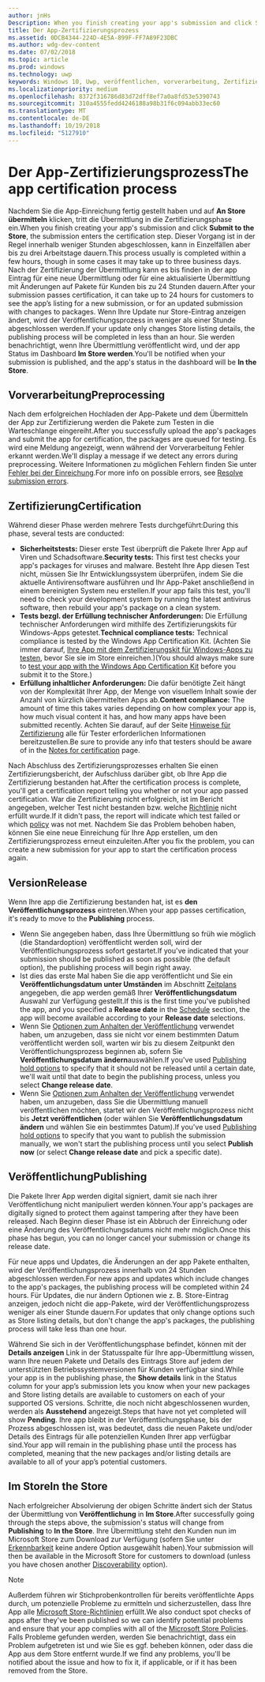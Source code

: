```yaml
---
author: jnHs
Description: When you finish creating your app's submission and click Submit to the Store, the submission enters the certification step.
title: Der App-Zertifizierungsprozess
ms.assetid: 0DCB4344-224D-4E5A-899F-FF7A89F23DBC
ms.author: wdg-dev-content
ms.date: 07/02/2018
ms.topic: article
ms.prod: windows
ms.technology: uwp
keywords: Windows 10, Uwp, veröffentlichen, vorverarbeitung, Zertifizierung, freigeben, Ausstehend, übermitteln, veröffentlichen, Status, Zeit
ms.localizationpriority: medium
ms.openlocfilehash: 8372f316786d83d72dff8ef7a0a8fd53e5390743
ms.sourcegitcommit: 310a4555fedd4246188a98b31f6c094abb33ec60
ms.translationtype: MT
ms.contentlocale: de-DE
ms.lasthandoff: 10/19/2018
ms.locfileid: "5127910"
---
```

# <a name="the-app-certification-process"></a><span data-ttu-id="9c153-103">Der App-Zertifizierungsprozess</span><span class="sxs-lookup"><span data-stu-id="9c153-103">The app certification process</span></span>

<span data-ttu-id="9c153-104">Nachdem Sie die App-Einreichung fertig gestellt haben und auf **An Store übermitteln** klicken, tritt die Übermittlung in die Zertifizierungsphase ein.</span><span class="sxs-lookup"><span data-stu-id="9c153-104">When you finish creating your app's submission and click **Submit to the Store**, the submission enters the certification step.</span></span> <span data-ttu-id="9c153-105">Dieser Vorgang ist in der Regel innerhalb weniger Stunden abgeschlossen, kann in Einzelfällen aber bis zu drei Arbeitstage dauern.</span><span class="sxs-lookup"><span data-stu-id="9c153-105">This process usually is completed within a few hours, though in some cases it may take up to three business days.</span></span> <span data-ttu-id="9c153-106">Nach der Zertifizierung der Übermittlung kann es bis finden in der app Eintrag für eine neue Übermittlung oder für eine aktualisierte Übermittlung mit Änderungen auf Pakete für Kunden bis zu 24 Stunden dauern.</span><span class="sxs-lookup"><span data-stu-id="9c153-106">After your submission passes certification, it can take up to 24 hours for customers to see the app’s listing for a new submission, or for an updated submission with changes to packages.</span></span> <span data-ttu-id="9c153-107">Wenn Ihre Update nur Store-Eintrag anzeigen ändert, wird der Veröffentlichungsprozess in weniger als einer Stunde abgeschlossen werden.</span><span class="sxs-lookup"><span data-stu-id="9c153-107">If your update only changes Store listing details, the publishing process will be completed in less than an hour.</span></span>  <span data-ttu-id="9c153-108">Sie werden benachrichtigt, wenn Ihre Übermittlung veröffentlicht wird, und der app Status im Dashboard **Im Store werden**.</span><span class="sxs-lookup"><span data-stu-id="9c153-108">You'll be notified when your submission is published, and the app's status in the dashboard will be **In the Store**.</span></span>

## <a name="preprocessing"></a><span data-ttu-id="9c153-109">Vorverarbeitung</span><span class="sxs-lookup"><span data-stu-id="9c153-109">Preprocessing</span></span>

<span data-ttu-id="9c153-110">Nach dem erfolgreichen Hochladen der App-Pakete und dem Übermitteln der App zur Zertifizierung werden die Pakete zum Testen in die Warteschlange eingereiht.</span><span class="sxs-lookup"><span data-stu-id="9c153-110">After you successfully upload the app's packages and submit the app for certification, the packages are queued for testing.</span></span> <span data-ttu-id="9c153-111">Es wird eine Meldung angezeigt, wenn während der Vorverarbeitung Fehler erkannt werden.</span><span class="sxs-lookup"><span data-stu-id="9c153-111">We'll display a message if we detect any errors during preprocessing.</span></span> <span data-ttu-id="9c153-112">Weitere Informationen zu möglichen Fehlern finden Sie unter [Fehler bei der Einreichung](resolve-submission-errors.md).</span><span class="sxs-lookup"><span data-stu-id="9c153-112">For more info on possible errors, see [Resolve submission errors](resolve-submission-errors.md).</span></span>

## <a name="certification"></a><span data-ttu-id="9c153-113">Zertifizierung</span><span class="sxs-lookup"><span data-stu-id="9c153-113">Certification</span></span>

<span data-ttu-id="9c153-114">Während dieser Phase werden mehrere Tests durchgeführt:</span><span class="sxs-lookup"><span data-stu-id="9c153-114">During this phase, several tests are conducted:</span></span>

-   <span data-ttu-id="9c153-115">**Sicherheitstests:** Dieser erste Test überprüft die Pakete Ihrer App auf Viren und Schadsoftware.</span><span class="sxs-lookup"><span data-stu-id="9c153-115">**Security tests:** This first test checks your app's packages for viruses and malware.</span></span> <span data-ttu-id="9c153-116">Besteht Ihre App diesen Test nicht, müssen Sie Ihr Entwicklungssystem überprüfen, indem Sie die aktuelle Antivirensoftware ausführen und Ihr App-Paket anschließend in einem bereinigten System neu erstellen.</span><span class="sxs-lookup"><span data-stu-id="9c153-116">If your app fails this test, you'll need to check your development system by running the latest antivirus software, then rebuild your app's package on a clean system.</span></span>
-   <span data-ttu-id="9c153-117">**Tests bezgl. der Erfüllung technischer Anforderungen:** Die Erfüllung technischer Anforderungen wird mithilfe des Zertifizierungskits für Windows-Apps getestet.</span><span class="sxs-lookup"><span data-stu-id="9c153-117">**Technical compliance tests:** Technical compliance is tested by the Windows App Certification Kit.</span></span> <span data-ttu-id="9c153-118">(Achten Sie immer darauf, [Ihre App mit dem Zertifizierungskit für Windows-Apps zu testen](../debug-test-perf/windows-app-certification-kit.md), bevor Sie sie im Store einreichen.)</span><span class="sxs-lookup"><span data-stu-id="9c153-118">(You should always make sure to [test your app with the Windows App Certification Kit](../debug-test-perf/windows-app-certification-kit.md) before you submit it to the Store.)</span></span>
-   <span data-ttu-id="9c153-119">**Erfüllung inhaltlicher Anforderungen:** Die dafür benötigte Zeit hängt von der Komplexität Ihrer App, der Menge von visuellem Inhalt sowie der Anzahl von kürzlich übermittelten Apps ab.</span><span class="sxs-lookup"><span data-stu-id="9c153-119">**Content compliance:** The amount of time this takes varies depending on how complex your app is, how much visual content it has, and how many apps have been submitted recently.</span></span> <span data-ttu-id="9c153-120">Achten Sie darauf, auf der Seite [Hinweise für Zertifizierung](notes-for-certification.md) alle für Tester erforderlichen Informationen bereitzustellen.</span><span class="sxs-lookup"><span data-stu-id="9c153-120">Be sure to provide any info that testers should be aware of in the [Notes for certification](notes-for-certification.md) page.</span></span>

<span data-ttu-id="9c153-121">Nach Abschluss des Zertifizierungsprozesses erhalten Sie einen Zertifizierungsbericht, der Aufschluss darüber gibt, ob Ihre App die Zertifizierung bestanden hat.</span><span class="sxs-lookup"><span data-stu-id="9c153-121">After the certification process is complete, you'll get a certification report telling you whether or not your app passed certification.</span></span> <span data-ttu-id="9c153-122">War die Zertifizierung nicht erfolgreich, ist im Bericht angegeben, welcher Test nicht bestanden bzw. welche [Richtlinie](https://docs.microsoft.com/legal/windows/agreements/store-policies) nicht erfüllt wurde.</span><span class="sxs-lookup"><span data-stu-id="9c153-122">If it didn't pass, the report will indicate which test failed or which [policy](https://docs.microsoft.com/legal/windows/agreements/store-policies) was not met.</span></span> <span data-ttu-id="9c153-123">Nachdem Sie das Problem behoben haben, können Sie eine neue Einreichung für Ihre App erstellen, um den Zertifizierungsprozess erneut einzuleiten.</span><span class="sxs-lookup"><span data-stu-id="9c153-123">After you fix the problem, you can create a new submission for your app to start the certification process again.</span></span>

## <a name="release"></a><span data-ttu-id="9c153-124">Version</span><span class="sxs-lookup"><span data-stu-id="9c153-124">Release</span></span>

<span data-ttu-id="9c153-125">Wenn Ihre app die Zertifizierung bestanden hat, ist es **den Veröffentlichungsprozess** eintreten.</span><span class="sxs-lookup"><span data-stu-id="9c153-125">When your app passes certification, it's ready to move to the **Publishing** process.</span></span>

- <span data-ttu-id="9c153-126">Wenn Sie angegeben haben, dass Ihre Übermittlung so früh wie möglich (die Standardoption) veröffentlicht werden soll, wird der Veröffentlichungsprozess sofort gestartet.</span><span class="sxs-lookup"><span data-stu-id="9c153-126">If you've indicated that your submission should be published as soon as possible (the default option), the publishing process will begin right away.</span></span>
- <span data-ttu-id="9c153-127">Ist dies das erste Mal haben Sie die app veröffentlicht und Sie ein **Veröffentlichungsdatum unter Umständen** im Abschnitt [Zeitplans](configure-precise-release-scheduling.md#release) angegeben, die app werden gemäß Ihrer **Veröffentlichungsdatum** Auswahl zur Verfügung gestellt.</span><span class="sxs-lookup"><span data-stu-id="9c153-127">If this is the first time you've published the app, and you specified a **Release date** in the [Schedule](configure-precise-release-scheduling.md#release) section, the app will become available according to your **Release date** selections.</span></span>
- <span data-ttu-id="9c153-128">Wenn Sie [Optionen zum Anhalten der Veröffentlichung](manage-submission-options.md#publishing-hold-options) verwendet haben, um anzugeben, dass sie nicht vor einem bestimmten Datum veröffentlicht werden soll, warten wir bis zu diesem Zeitpunkt den Veröffentlichungsprozess beginnen ab, sofern Sie **Veröffentlichungsdatum ändern**auswählen.</span><span class="sxs-lookup"><span data-stu-id="9c153-128">If you've used [Publishing hold options](manage-submission-options.md#publishing-hold-options) to specify that it should not be released until a certain date, we'll wait until that date to begin the publishing process, unless you select **Change release date**.</span></span>
- <span data-ttu-id="9c153-129">Wenn Sie [Optionen zum Anhalten der Veröffentlichung](manage-submission-options.md#publishing-hold-options) verwendet haben, um anzugeben, dass Sie die Übermittlung manuell veröffentlichen möchten, startet wir den Veröffentlichungsprozess nicht bis **Jetzt veröffentlichen** (oder wählen Sie **Veröffentlichungsdatum ändern** und wählen Sie ein bestimmtes Datum).</span><span class="sxs-lookup"><span data-stu-id="9c153-129">If you've used [Publishing hold options](manage-submission-options.md#publishing-hold-options) to specify that you want to publish the submission manually, we won't start the publishing process until you select **Publish now** (or select **Change release date** and pick a specific date).</span></span>


## <a name="publishing"></a><span data-ttu-id="9c153-130">Veröffentlichung</span><span class="sxs-lookup"><span data-stu-id="9c153-130">Publishing</span></span>

<span data-ttu-id="9c153-131">Die Pakete Ihrer App werden digital signiert, damit sie nach ihrer Veröffentlichung nicht manipuliert werden können.</span><span class="sxs-lookup"><span data-stu-id="9c153-131">Your app's packages are digitally signed to protect them against tampering after they have been released.</span></span> <span data-ttu-id="9c153-132">Nach Beginn dieser Phase ist ein Abbruch der Einreichung oder eine Änderung des Veröffentlichungsdatums nicht mehr möglich.</span><span class="sxs-lookup"><span data-stu-id="9c153-132">Once this phase has begun, you can no longer cancel your submission or change its release date.</span></span>

<span data-ttu-id="9c153-133">Für neue apps und Updates, die Änderungen an der app Pakete enthalten, wird der Veröffentlichungsprozess innerhalb von 24 Stunden abgeschlossen werden.</span><span class="sxs-lookup"><span data-stu-id="9c153-133">For new apps and updates which include changes to the app's packages, the publishing process will be completed within 24 hours.</span></span> <span data-ttu-id="9c153-134">Für Updates, die nur ändern Optionen wie z. B. Store-Eintrag anzeigen, jedoch nicht die app-Pakete, wird der Veröffentlichungsprozess weniger als einer Stunde dauern.</span><span class="sxs-lookup"><span data-stu-id="9c153-134">For updates that only change options such as Store listing details, but don't change the app's packages, the publishing process will take less than one hour.</span></span>

<span data-ttu-id="9c153-135">Während Sie sich in der Veröffentlichungsphase befindet, können mit der **Details anzeigen** Link in der Statusspalte für Ihre app-Übermittlung wissen, wann Ihre neuen Pakete und Details des Eintrags Store auf jedem der unterstützten Betriebssystemversionen für Kunden verfügbar sind.</span><span class="sxs-lookup"><span data-stu-id="9c153-135">While your app is in the publishing phase, the **Show details** link in the Status column for your app’s submission lets you know when your new packages and Store listing details are available to customers on each of your supported OS versions.</span></span> <span data-ttu-id="9c153-136">Schritte, die noch nicht abgeschlossenen wurden, werden als **Ausstehend** angezeigt.</span><span class="sxs-lookup"><span data-stu-id="9c153-136">Steps that have not yet completed will show **Pending**.</span></span> <span data-ttu-id="9c153-137">Ihre app bleibt in der Veröffentlichungsphase, bis der Prozess abgeschlossen ist, was bedeutet, dass die neuen Pakete und/oder Details des Eintrags für alle potenziellen Kunden Ihrer app verfügbar sind.</span><span class="sxs-lookup"><span data-stu-id="9c153-137">Your app will remain in the publishing phase until the process has completed, meaning that the new packages and/or listing details are available to all of your app’s potential customers.</span></span>

## <a name="in-the-store"></a><span data-ttu-id="9c153-138">Im Store</span><span class="sxs-lookup"><span data-stu-id="9c153-138">In the Store</span></span> 

<span data-ttu-id="9c153-139">Nach erfolgreicher Absolvierung der obigen Schritte ändert sich der Status der Übermittlung von **Veröffentlichung** in **Im Store**.</span><span class="sxs-lookup"><span data-stu-id="9c153-139">After successfully going through the steps above, the submission's status will change from **Publishing** to **In the Store**.</span></span> <span data-ttu-id="9c153-140">Ihre Übermittlung steht den Kunden nun im Microsoft Store zum Download zur Verfügung (sofern Sie unter [Erkennbarkeit](choose-visibility-options.md#discoverability) keine andere Option ausgewählt haben).</span><span class="sxs-lookup"><span data-stu-id="9c153-140">Your submission will then be available in the Microsoft Store for customers to download (unless you have chosen another [Discoverability](choose-visibility-options.md#discoverability) option).</span></span> 

> [!NOTE]
> <span data-ttu-id="9c153-141">Außerdem führen wir Stichprobenkontrollen für bereits veröffentlichte Apps durch, um potenzielle Probleme zu ermitteln und sicherzustellen, dass Ihre App alle [Microsoft Store-Richtlinien](https://docs.microsoft.com/legal/windows/agreements/store-policies) erfüllt.</span><span class="sxs-lookup"><span data-stu-id="9c153-141">We also conduct spot checks of apps after they've been published so we can identify potential problems and ensure that your app complies with all of the [Microsoft Store Policies](https://docs.microsoft.com/legal/windows/agreements/store-policies).</span></span> <span data-ttu-id="9c153-142">Falls Probleme gefunden werden, werden Sie benachrichtigt, dass ein Problem aufgetreten ist und wie Sie es ggf. beheben können, oder dass die App aus dem Store entfernt wurde.</span><span class="sxs-lookup"><span data-stu-id="9c153-142">If we find any problems, you'll be notified about the issue and how to fix it, if applicable, or if it has been removed from the Store.</span></span>

 

 

 




